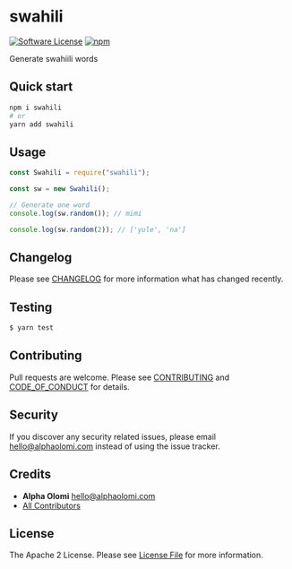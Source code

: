 # swahili

[![Software License][ico-license]](LICENSE.md)
[![npm][ico-version]](https://www.npmjs.com/package/swahili)

Generate swahiili words

## Quick start

```bash
npm i swahili
# or
yarn add swahili
```

## Usage

```javascript
const Swahili = require("swahili");

const sw = new Swahili();

// Generate one word
console.log(sw.random()); // mimi

console.log(sw.random(2)); // ['yule', 'na']
```

## Changelog

Please see [CHANGELOG](CHANGELOG.md) for more information what has changed recently.

## Testing

```bash
$ yarn test
```

## Contributing

Pull requests are welcome. Please see [CONTRIBUTING](./.github/CONTRIBUTING.md) and [CODE_OF_CONDUCT](./.github/CODE_OF_CONDUCT.md) for details.

## Security

If you discover any security related issues, please email [hello@alphaolomi.com](mailto:hello@alphaolomi.com) instead of using the issue tracker.

## Credits

- **Alpha Olomi** [hello@alphaolomi.com](hello@alphaolomi.com)
- [All Contributors][link-contributors]

## License

The Apache 2 License. Please see [License File](LICENSE) for more information.

[ico-version]: https://img.shields.io/npm/v/swahili?style=flat-square
[ico-license]: https://img.shields.io/badge/license-Apache2-brightgreen.svg?style=flat-square
[link-author]: https://github.com/alphaolomi
[link-contributors]: ../../contributors
